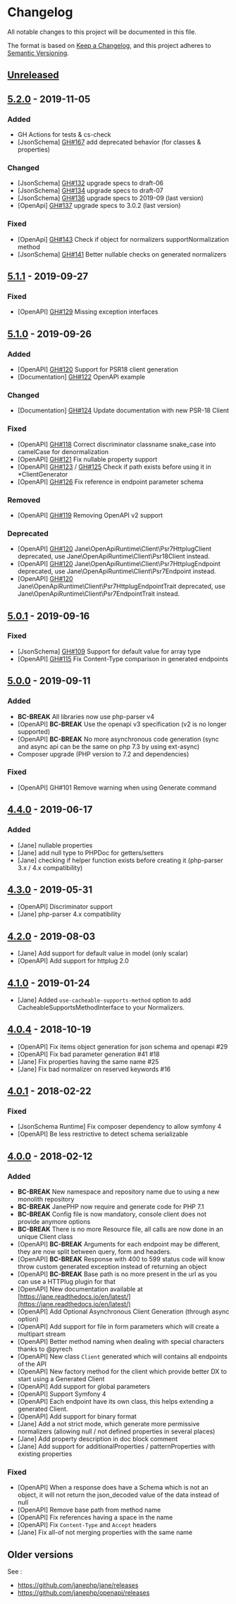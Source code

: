 # Changelog

All notable changes to this project will be documented in this file.

The format is based on [Keep a Changelog](https://keepachangelog.com/en/1.0.0/),
and this project adheres to [Semantic Versioning](https://semver.org/spec/v2.0.0.html).

## [Unreleased]

## [5.2.0] - 2019-11-05

### Added 

* GH Actions for tests & cs-check
* [JsonSchema] [GH#167](https://github.com/janephp/janephp/pull/167) add deprecated behavior (for classes & properties)

### Changed

* [JsonSchema] [GH#132](https://github.com/janephp/janephp/pull/132) upgrade specs to draft-06
* [JsonSchema] [GH#134](https://github.com/janephp/janephp/pull/134) upgrade specs to draft-07
* [JsonSchema] [GH#136](https://github.com/janephp/janephp/pull/136) upgrade specs to 2019-09 (last version)
* [OpenApi] [GH#137](https://github.com/janephp/janephp/pull/137) upgrade specs to 3.0.2 (last version)

### Fixed 

* [OpenApi] [GH#143](https://github.com/janephp/janephp/pull/143) Check if object for normalizers supportNormalization method
* [JsonSchema] [GH#141](https://github.com/janephp/janephp/pull/141) Better nullable checks on generated normalizers

## [5.1.1] - 2019-09-27

### Fixed

* [OpenAPI] [GH#129](https://github.com/janephp/janephp/pull/129) Missing exception interfaces

## [5.1.0] - 2019-09-26

### Added

* [OpenAPI] [GH#120](https://github.com/janephp/janephp/pull/120) Support for PSR18 client generation
* [Documentation] [GH#122](https://github.com/janephp/janephp/pull/122) OpenAPI example

### Changed

* [Documentation] [GH#124](https://github.com/janephp/janephp/pull/124) Update documentation with new PSR-18 Client

### Fixed

* [OpenAPI] [GH#118](https://github.com/janephp/janephp/pull/118) Correct discriminator classname snake_case into camelCase for denormalization
* [OpenAPI] [GH#121](https://github.com/janephp/janephp/pull/121) Fix nullable property support
* [OpenAPI] [GH#123](https://github.com/janephp/janephp/pull/123) / [GH#125](https://github.com/janephp/janephp/pull/125) Check if path exists before using it in *ClientGenerator
* [OpenAPI] [GH#126](https://github.com/janephp/janephp/pull/126) Fix reference in endpoint parameter schema

### Removed

* [OpenAPI] [GH#119](https://github.com/janephp/janephp/pull/119) Removing OpenAPI v2 support

### Deprecated

* [OpenAPI] [GH#120](https://github.com/janephp/janephp/pull/120) Jane\OpenApiRuntime\Client\Psr7HttplugClient deprecated, use Jane\OpenApiRuntime\Client\Psr18Client instead.
* [OpenAPI] [GH#120](https://github.com/janephp/janephp/pull/120) Jane\OpenApiRuntime\Client\Psr7HttplugEndpoint deprecated, use Jane\OpenApiRuntime\Client\Psr7Endpoint instead.
* [OpenAPI] [GH#120](https://github.com/janephp/janephp/pull/120) Jane\OpenApiRuntime\Client\Psr7HttplugEndpointTrait deprecated, use Jane\OpenApiRuntime\Client\Psr7EndpointTrait instead.

## [5.0.1] - 2019-09-16

### Fixed

 * [JsonSchema] [GH#109](https://github.com/janephp/janephp/pull/109) Support for default value for array type
 * [OpenAPI] [GH#115](https://github.com/janephp/janephp/pull/115) Fix Content-Type comparison in generated endpoints

## [5.0.0] - 2019-09-11

### Added

 * **BC-BREAK** All libraries now use php-parser v4
 * [OpenAPI] **BC-BREAK** Use the openapi v3 specification (v2 is no longer supported)
 * [OpenAPI] **BC-BREAK** No more asynchronous code generation (sync and async api can be the same on php 7.3 by using ext-async)
 * Composer upgrade  (PHP version to 7.2 and dependencies)

### Fixed

 * [OpenAPI] GH#101 Remove warning when using Generate command

## [4.4.0] - 2019-06-17
 
### Added
 
 * [Jane] nullable properties
 * [Jane] add null type to PHPDoc for getters/setters
 * [Jane] checking if helper function exists before creating it (php-parser 3.x / 4.x compatibility)

## [4.3.0] - 2019-05-31

 * [OpenAPI] Discriminator support
 * [Jane] php-parser 4.x compatibility

## [4.2.0] - 2019-08-03

 * [Jane] Add support for default value in model (only scalar)
 * [OpenAPI] Add support for httplug 2.0

## [4.1.0] - 2019-01-24

 * [Jane] Added `use-cacheable-supports-method` option to add CacheableSupportsMethodInterface to your Normalizers.

## [4.0.4] - 2018-10-19

 * [OpenAPI] Fix items object generation for json schema and openapi #29
 * [OpenAPI] Fix bad parameter generation #41 #18
 * [Jane] Fix properties having the same name #25
 * [Jane] Fix bad normalizer on reserved keywords #16

## [4.0.1] - 2018-02-22

### Fixed

 * [JsonSchema Runtime] Fix composer dependency to allow symfony 4
 * [OpenAPI] Be less restrictive to detect schema serializable

## [4.0.0] - 2018-02-12

### Added

 * **BC-BREAK** New namespace and repository name due to using a new monolith repository
 * **BC-BREAK** JanePHP now require and generate code for PHP 7.1
 * **BC-BREAK** Config file is now mandatory, console client does not provide anymore options
 * **BC-BREAK** There is no more Resource file, all calls are now done in an unique Client class
 * [OpenAPI] **BC-BREAK** Arguments for each endpoint may be different, they are now split between query, form and headers.
 * [OpenAPI] **BC-BREAK** Response with 400 to 599 status code will know throw custom generated exception instead of 
 returning an object
 * [OpenAPI] **BC-BREAK** Base path is no more present in the url as you can use a HTTPlug plugin for that
 * [OpenAPI] New documentation available at [https://jane.readthedocs.io/en/latest/](https://jane.readthedocs.io/en/latest/)
 * [OpenAPI] Add Optional Asynchronous Client Generation (through async option)
 * [OpenAPI] Add support for file in form parameters which will create a multipart stream
 * [OpenAPI] Better method naming when dealing with special characters thanks to @pyrech
 * [OpenAPI] New class `Client` generated which will contains all endpoints of the API
 * [OpenAPI] New factory method for the client which provide better DX to start using a Generated Client
 * [OpenAPI] Add support for global parameters
 * [OpenAPI] Support Symfony 4
 * [OpenAPI] Each endpoint have its own class, this helps extending a generated Client.
 * [OpenAPI] Add support for binary format
 * [Jane] Add a not strict mode, which generate more permissive normalizers (allowing null / not 
 defined properties in several places)
 * [Jane] Add property description in doc block comment
 * [Jane] Add support for additionalProperties / patternProperties with existing properties

### Fixed

 * [OpenAPI] When a response does have a Schema which is not an object, it will not return the json_decoded value of the data
 instead of null
 * [OpenAPI] Remove base path from method name
 * [OpenAPI] Fix references having a space in the name
 * [OpenAPI] Fix `Content-Type` and `Accept` headers
 * [Jane] Fix all-of not merging properties with the same name

## Older versions

See : 
 
 * https://github.com/janephp/jane/releases
 * https://github.com/janephp/openapi/releases

[Unreleased]: https://github.com/janephp/janephp/compare/v5.2.0...HEAD
[5.2.0]: https://github.com/janephp/janephp/compare/v5.1.1...v5.2.0
[5.1.1]: https://github.com/janephp/janephp/compare/v5.1.0...v5.1.1
[5.1.0]: https://github.com/janephp/janephp/compare/v5.0.1...v5.1.0
[5.0.1]: https://github.com/janephp/janephp/compare/v5.0.0...v5.0.1
[5.0.0]: https://github.com/janephp/janephp/compare/v4.4.0...v5.0.0
[4.4.0]: https://github.com/janephp/janephp/compare/v4.3.0...v4.4.0
[4.3.0]: https://github.com/janephp/janephp/compare/v4.2.0...v4.3.0
[4.2.0]: https://github.com/janephp/janephp/compare/v4.1.0...v4.2.0
[4.1.0]: https://github.com/janephp/janephp/compare/v4.0.4...v4.1.0
[4.0.4]: https://github.com/janephp/janephp/compare/v4.0.2...v4.0.4
[4.0.2]: https://github.com/janephp/janephp/compare/v4.0.1...v4.0.2
[4.0.1]: https://github.com/janephp/janephp/compare/v4.0.0...v4.0.1
[4.0.0]: https://github.com/janephp/janephp/releases/tag/v4.0.0
